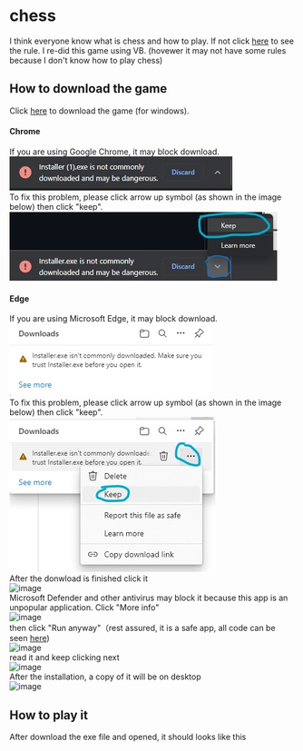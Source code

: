 # chess
I think everyone know what is chess and how to play. If not click [here](https://www.gameskinny.com/lnagr/2048-game-strategy-how-to-always-win-at-2048) to see the rule.
I re-did this game using VB. (hovewer it may not have some rules because I don't know how to play chess)

## How to download the game
Click [here](https://github.com/LucaYan0506/chess/releases/download/v1.0.0/intaller.exe) to download the game (for windows). 

#### Chrome
If you are using Google Chrome, it may block download.   
![image](https://github.com/LucaYan0506/Binary-code-Puzzle/blob/master/screenshot/Screenshot%202022-02-21%20202953.jpg)    
To fix this problem, please click arrow up symbol (as shown in the image below) then click "keep".  
![image](https://github.com/LucaYan0506/Binary-code-Puzzle/blob/master/screenshot/Screenshot%202022-02-21%20201656.jpg)  

#### Edge
If you are using Microsoft Edge, it may block download.   
![image](https://github.com/LucaYan0506/Binary-code-Puzzle/blob/master/screenshot/Screenshot%202022-02-21%20202803.jpg)  
To fix this problem, please click arrow up symbol (as shown in the image below) then click "keep".  
![image](https://github.com/LucaYan0506/Binary-code-Puzzle/blob/master/screenshot/Screenshot%202022-02-21%20202859.jpg)  
After the donwload is finished click it  
![image](https://user-images.githubusercontent.com/83918638/155171074-a1149aef-6142-4513-81e8-4eeeb3a12ed4.png)   
Microsoft Defender and other antivirus may block it because this app is an unpopular application. Click "More info"  
![image](https://user-images.githubusercontent.com/83918638/155171920-3f0ad496-f25a-4735-8e3b-4eb4617dfd01.png)  
then click "Run anyway"（rest assured, it is a safe app, all code can be seen [here](#))  
![image](https://user-images.githubusercontent.com/83918638/155171870-ee4f4330-7a32-4890-9c01-1deaccd2da12.png)  
read it and keep clicking next   
![image](https://user-images.githubusercontent.com/83918638/158447821-2bdc1ad9-1732-400c-b90c-fc413316fdfd.png)   
After the installation, a copy of it will be on desktop    
![image](https://user-images.githubusercontent.com/83918638/158447926-90559068-f3d0-43f9-8bae-4f7a283d9170.png)    
## How to play it  
After download the exe file and opened, it should looks like this   

